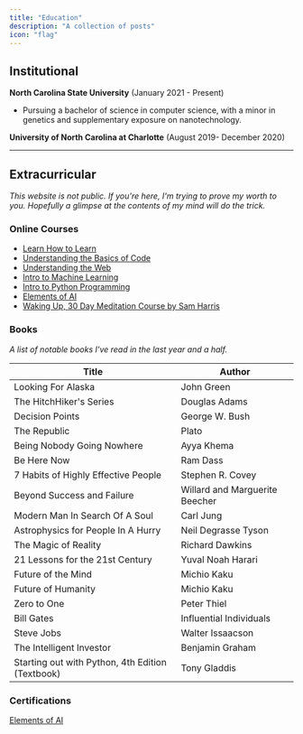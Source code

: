```yaml
---
title: "Education"
description: "A collection of posts"
icon: "flag"
---
```


## Institutional
**North Carolina State University**  (January 2021 - Present) 

- Pursuing a bachelor of science in computer science, with a minor in genetics and supplementary exposure on nanotechnology. 

**University of North Carolina at Charlotte** (August 2019- December 2020)

_________________________________________________________________

## Extracurricular                              
*This website is not public. If you're here, I'm trying to prove my worth to you. Hopefully a glimpse at the contents of my mind will do the trick.*

### Online Courses
 
- [Learn How to Learn](https://openclassrooms.com/en/courses/5281811-learn-how-to-learn)            
- [Understanding the Basics of Code](https://learndigital.withgoogle.com/digitalgarage/course/basics-code)                 
- [Understanding the Web](https://openclassrooms.com/en/courses/3314571-understanding-the-web)                   
- [Intro to Machine Learning](https://learndigital.withgoogle.com/digitalgarage/course/machine-learning-basics/module/141)                   
- [Intro to Python Programming](https://www.udacity.com/course/introduction-to-python--ud1110)                   
- [Elements of AI](https://www.elementsofai.com/)   
- [Waking Up, 30 Day Meditation Course by Sam Harris](https://wakingup.com/)                   

### Books 

*A list of notable books I've read in the last year and a half.*

| Title  | Author |
| ----- | -------- |
| Looking For Alaska | John Green    |   
| The HitchHiker's Series | Douglas Adams |
| Decision Points | George W. Bush |
The Republic | Plato       
Being Nobody Going Nowhere | Ayya Khema
Be Here Now | Ram Dass
7 Habits of Highly Effective People | Stephen R. Covey        
Beyond Success and Failure | Willard and Marguerite Beecher
Modern Man In Search Of A Soul| Carl Jung
Astrophysics for People In A Hurry | Neil Degrasse Tyson        
The Magic of Reality | Richard Dawkins 
21 Lessons for the 21st Century | Yuval Noah Harari     
Future of the Mind | Michio Kaku
Future of Humanity | Michio Kaku
Zero to One | Peter Thiel
Bill Gates | Influential Individuals
Steve Jobs | Walter Issaacson 
The Intelligent Investor | Benjamin Graham
Starting out with Python, 4th Edition (Textbook) |  Tony Gladdis   




### Certifications

[Elements of AI](https://certificates.mooc.fi/validate/e9ge8gyozr6)

